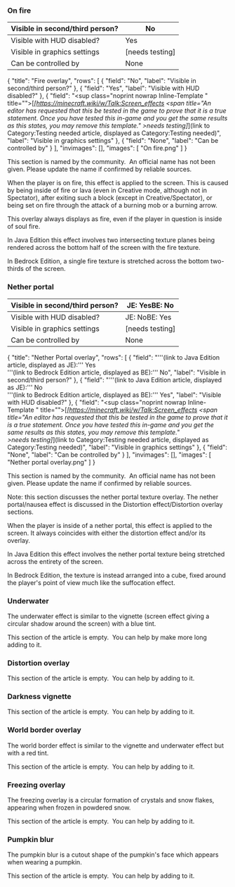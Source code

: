 ### On fire
| Visible in second/third person? | No              |
|---------------------------------|-----------------|
| Visible with HUD disabled?      | Yes             |
| Visible in graphics settings    | [needs testing] |
| Can be controlled by            | None            |

{
    "title": "Fire overlay",
    "rows": [
        {
            "field": "No",
            "label": "Visible in second/third person?"
        },
        {
            "field": "Yes",
            "label": "Visible with HUD disabled?"
        },
        {
            "field": "<sup class=\"noprint nowrap Inline-Template \" title=\"\">[<i>[https://minecraft.wiki/w/Talk:Screen_effects <span title=\"An editor has requested that this be tested in the game to prove that it is a true statement. Once you have tested this in-game and you get the same results as this states, you may remove this template.\" >needs testing</span>]</i>]</sup>(link to Category:Testing needed article, displayed as Category:Testing needed)",
            "label": "Visible in graphics settings"
        },
        {
            "field": "None",
            "label": "Can be controlled by"
        }
    ],
    "invimages": [],
    "images": [
        "On fire.png"
    ]
}

  

This section is named by the community. 
An official name has not been given. Please update the name if confirmed by reliable sources.


When the player is on fire, this effect is applied to the screen. This is caused by being inside of fire or lava (even in Creative mode, although not in Spectator), after exiting such a block (except in Creative/Spectator), or being set on fire through the attack of a burning mob or a burning arrow.

This overlay always displays as fire, even if the player in question is inside of soul fire.

In Java Edition this effect involves two intersecting texture planes being rendered across the bottom half of the screen with the fire texture.

In Bedrock Edition, a single fire texture is stretched across the bottom two-thirds of the screen.

### Nether portal
| Visible in second/third person? | JE: YesBE: No   |
|---------------------------------|-----------------|
| Visible with HUD disabled?      | JE: NoBE: Yes   |
| Visible in graphics settings    | [needs testing] |
| Can be controlled by            | None            |

{
    "title": "Nether Portal overlay",
    "rows": [
        {
            "field": "'''(link to Java Edition article, displayed as JE):''' Yes<br>'''(link to Bedrock Edition article, displayed as BE):''' No",
            "label": "Visible in second/third person?"
        },
        {
            "field": "'''(link to Java Edition article, displayed as JE):''' No<br>'''(link to Bedrock Edition article, displayed as BE):''' Yes",
            "label": "Visible with HUD disabled?"
        },
        {
            "field": "<sup class=\"noprint nowrap Inline-Template \" title=\"\">[<i>[https://minecraft.wiki/w/Talk:Screen_effects <span title=\"An editor has requested that this be tested in the game to prove that it is a true statement. Once you have tested this in-game and you get the same results as this states, you may remove this template.\" >needs testing</span>]</i>]</sup>(link to Category:Testing needed article, displayed as Category:Testing needed)",
            "label": "Visible in graphics settings"
        },
        {
            "field": "None",
            "label": "Can be controlled by"
        }
    ],
    "invimages": [],
    "images": [
        "Nether portal overlay.png"
    ]
}

  

This section is named by the community. 
An official name has not been given. Please update the name if confirmed by reliable sources.


Note: this section discusses the nether portal texture overlay. The nether portal/nausea effect is discussed in the Distortion effect/Distortion overlay sections.

When the player is inside of a nether portal, this effect is applied to the screen. It always coincides with either the distortion effect and/or its overlay.

In Java Edition this effect involves the nether portal texture being stretched across the entirety of the screen.

In Bedrock Edition, the texture is instead arranged into a cube, fixed around the player's point of view much like the suffocation effect.

### Underwater

The underwater effect is similar to the vignette (screen effect giving a circular shadow around the screen) with a blue tint.

  

This section of the article is empty. 
You can help by make more long adding to it.


### Distortion overlay

  

This section of the article is empty. 
You can help by adding to it.


### Darkness vignette

  

This section of the article is empty. 
You can help by adding to it.


### World border overlay

The world border effect is similar to the vignette and underwater effect but with a red tint.

  

This section of the article is empty. 
You can help by adding to it.


### Freezing overlay

The freezing overlay is a circular formation of crystals and snow flakes, appearing when frozen in powdered snow.

  

This section of the article is empty. 
You can help by adding to it.


### Pumpkin blur

The pumpkin blur is a cutout shape of the pumpkin's face which appears when wearing a pumpkin.

  

This section of the article is empty. 
You can help by adding to it.


